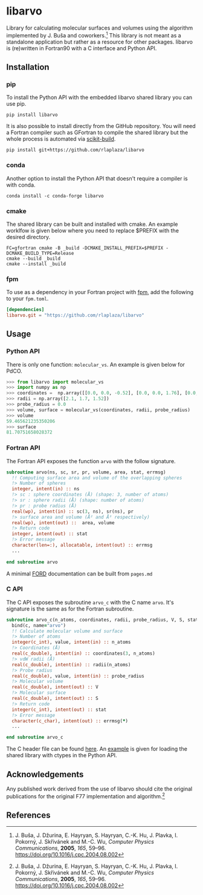# libarvo

Library for calculating molecular surfaces and volumes using the algorithm implemented by J. Buša and coworkers.[^1] This library is not meant as a standalone application but rather as a resource for other packages. libarvo is (re)written in Fortran90 with a C interface and Python API.

## Installation

### pip

To install the Python API with the embedded libarvo shared library you can use pip.

```shell
pip install libarvo
```

It is also possible to install directly from the GitHub repository.
You will need a Fortran compiler such as GFortran to compile the shared library but the whole process is automated via [scikit-build](https://github.com/scikit-build/scikit-build).

```shell
pip install git+https://github.com/rlaplaza/libarvo
```

### conda

Another option to install the Python API that doesn't require a compiler is with conda.

```shell
conda install -c conda-forge libarvo
```

### cmake

The shared library can be built and installed with cmake. An example worklfow is given below where you need to replace $PREFIX with the desired directory.

```shell
FC=gfortran cmake -B _build -DCMAKE_INSTALL_PREFIX=$PREFIX -DCMAKE_BUILD_TYPE=Release
cmake --build _build
cmake --install _build
```

### fpm

To use as a dependency in your Fortran project with [fpm](https://github.com/fortran-lang/fpm), add the following to your `fpm.toml`.

```toml
[dependencies]
libarvo.git = "https://github.com/rlaplaza/libarvo"
```

## Usage

### Python API

There is only one function: `molecular_vs`. An example is given below for PdCO.

```python
>>> from libarvo import molecular_vs
>>> import numpy as np
>>> coordinates =  np.array([[0.0, 0.0, -0.52], [0.0, 0.0, 1.76], [0.0, 0.0, 2.86]])
>>> radii = np.array([2.1, 1.7, 1.52])
>>> probe_radius = 0.0
>>> volume, surface = molecular_vs(coordinates, radii, probe_radius)
>>> volume
59.465621235350206
>>> surface
81.70751658028372
```

### Fortran API

The Fortran API exposes the function `arvo` with the follow signature.

```fortran
subroutine arvo(ns, sc, sr, pr, volume, area, stat, errmsg)
  !! Computing surface area and volume of the overlapping spheres
  !> Number of spheres
  integer, intent(in) :: ns
  !> sc : sphere coordinates (Å) (shape: 3, number of atoms)
  !> sr : sphere radii (Å) (shape: number of atoms)
  !> pr : probe radius (Å)
  real(wp), intent(in) :: sc(3, ns), sr(ns), pr
  !> surface area and volume (Å² and Å³ respectively) 
  real(wp), intent(out) ::  area, volume
  !> Return code
  integer, intent(out) :: stat
  !> Error message
  character(len=:), allocatable, intent(out) :: errmsg
  ...
  
end subroutine arvo
```

A minimal [FORD](https://github.com/Fortran-FOSS-Programmers/ford) documentation can be built from `pages.md`

### C API

The C API exposes the subroutine `arvo_c` with the C name `arvo`. It's signature is the same as for the Fortran subroutine. 

```fortran
subroutine arvo_c(n_atoms, coordinates, radii, probe_radius, V, S, stat, errmsg) &
  bind(c, name="arvo")
  !! Calculate molecular volume and surface
  !> Number of atoms
  integer(c_int), value, intent(in) :: n_atoms
  !> Coordinates (Å)
  real(c_double), intent(in) :: coordinates(3, n_atoms)
  !> vdW radii (Å)
  real(c_double), intent(in) :: radii(n_atoms)
  !> Probe radius
  real(c_double), value, intent(in) :: probe_radius
  !> Molecular volume
  real(c_double), intent(out) :: V
  !> Molecular surface
  real(c_double), intent(out) :: S
  !> Return code
  integer(c_int), intent(out) :: stat
  !> Error message
  character(c_char), intent(out) :: errmsg(*)
  ...

end subroutine arvo_c
```

The C header file can be found [here](include/arvo.h). An [example](libarvo/lib.py) is given for loading the shared library with ctypes in the Python API.

## Acknowledgements

Any published work derived from the use of libarvo should cite the original publications for the original F77 implementation and algorithm.[^1]

## References

[^1]: J. Buša, J. Džurina, E. Hayryan, S. Hayryan, C.-K. Hu, J. Plavka, I. Pokorný, J. Skřivánek and M.-C. Wu, *Computer Physics Communications*, **2005**, *165*, 59–96. https://doi.org/10.1016/j.cpc.2004.08.002

